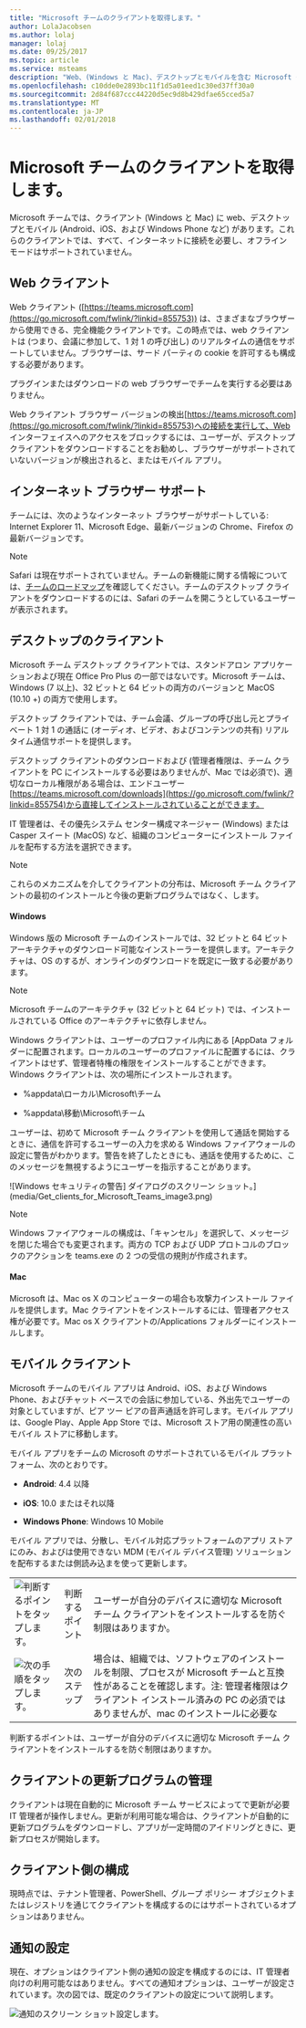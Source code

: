 ```yaml
---
title: "Microsoft チームのクライアントを取得します。"
author: LolaJacobsen
ms.author: lolaj
manager: lolaj
ms.date: 09/25/2017
ms.topic: article
ms.service: msteams
description: "Web、(Windows と Mac)、デスクトップとモバイルを含む Microsoft チームで使用可能なさまざまなクライアントを使用する方法を学習 (Android、iOS、および Windows Phone など)。"
ms.openlocfilehash: c10dde0e2893bc11f1d5a01eed1c30ed37ff30a0
ms.sourcegitcommit: 2d84f687ccc44220d5ec9d8b429dfae65cced5a7
ms.translationtype: MT
ms.contentlocale: ja-JP
ms.lasthandoff: 02/01/2018
---
```

<a name="get-clients-for-microsoft-teams"></a>Microsoft チームのクライアントを取得します。 
===========================

Microsoft チームでは、クライアント (Windows と Mac) に web、デスクトップとモバイル (Android、iOS、および Windows Phone など) があります。これらのクライアントでは、すべて、インターネットに接続を必要し、オフライン モードはサポートされていません。

<a name="web-client"></a>Web クライアント 
----------------

Web クライアント ([https://teams.microsoft.com](https://go.microsoft.com/fwlink/?linkid=855753)) は、さまざまなブラウザーから使用できる、完全機能クライアントです。この時点では、web クライアントは (つまり、会議に参加して、1 対 1 の呼び出し) のリアルタイムの通信をサポートしていません。ブラウザーは、サード パーティの cookie を許可するも構成する必要があります。 

プラグインまたはダウンロードの web ブラウザーでチームを実行する必要はありません。

Web クライアント ブラウザー バージョンの検出[https://teams.microsoft.com](https://go.microsoft.com/fwlink/?linkid=855753)への接続を実行して、Web インターフェイスへのアクセスをブロックするには、ユーザーが、デスクトップ クライアントをダウンロードすることをお勧めし、ブラウザーがサポートされていないバージョンが検出されると、またはモバイル アプリ。

<a name="internet-browser-support"></a>インターネット ブラウザー サポート
------------------------------
チームには、次のようなインターネット ブラウザーがサポートしている: Internet Explorer 11、Microsoft Edge、最新バージョンの Chrome、Firefox の最新バージョンです。

> [!NOTE]
> Safari は現在サポートされていません。チームの新機能に関する情報については、[チームのロードマップ](http://aka.ms/TeamsRoadmap)を確認してください。チームのデスクトップ クライアントをダウンロードするのには、Safari のチームを開こうとしているユーザーが表示されます。

<a name="desktop-clients"></a>デスクトップのクライアント
------------------------

Microsoft チーム デスクトップ クライアントでは、スタンドアロン アプリケーションおよび現在 Office Pro Plus の一部ではないです。Microsoft チームは、Windows (7 以上)、32 ビットと 64 ビットの両方のバージョンと MacOS (10.10 +) の両方で使用します。

デスクトップ クライアントでは、チーム会議、グループの呼び出し元とプライベート 1 対 1 の通話に (オーディオ、ビデオ、およびコンテンツの共有) リアルタイム通信サポートを提供します。

デスクトップ クライアントのダウンロードおよび (管理者権限は、チーム クライアントを PC にインストールする必要はありませんが、Mac では必須で)、適切なローカル権限がある場合は、エンドユーザー [https://teams.microsoft.com/downloads](https://go.microsoft.com/fwlink/?linkid=855754)から直接してインストールされていることができます。

IT 管理者は、その優先システム センター構成マネージャー (Windows) または Casper スイート (MacOS) など、組織のコンピューターにインストール ファイルを配布する方法を選択できます。



> [!NOTE]
> これらのメカニズムを介してクライアントの分布は、Microsoft チーム クライアントの最初のインストールと今後の更新プログラムではなく、します。


#### <a name="windows"></a>Windows

Windows 版の Microsoft チームのインストールでは、32 ビットと 64 ビット アーキテクチャのダウンロード可能なインストーラーを提供します。アーキテクチャは、OS のするが、オンラインのダウンロードを既定に一致する必要があります。



> [!NOTE]
> Microsoft チームのアーキテクチャ (32 ビットと 64 ビット) では、インストールされている Office のアーキテクチャに依存しません。

Windows クライアントは、ユーザーのプロファイル内にある [AppData フォルダーに配置されます。ローカルのユーザーのプロファイルに配置するには、クライアントはせず、管理者特権の権限をインストールすることができます。Windows クライアントは、次の場所にインストールされます。

-   %appdata\\ローカル\\Microsoft\\チーム

-   %appdata\\移動\\Microsoft\\チーム

ユーザーは、初めて Microsoft チーム クライアントを使用して通話を開始するときに、通信を許可するユーザーの入力を求める Windows ファイアウォールの設定に警告がわかります。警告を終了したときにも、通話を使用するために、このメッセージを無視するようにユーザーを指示することがあります。

![Windows セキュリティの警告] ダイアログのスクリーン ショット。](media/Get_clients_for_Microsoft_Teams_image3.png)


> [!NOTE]
> Windows ファイアウォールの構成は、「キャンセル」を選択して、メッセージを閉じた場合でも変更されます。両方の TCP および UDP プロトコルのブロックのアクションを teams.exe の 2 つの受信の規則が作成されます。

#### <a name="mac"></a>Mac

Microsoft は、Mac os X のコンピューターの場合も攻撃力インストール ファイルを提供します。Mac クライアントをインストールするには、管理者アクセス権が必要です。Mac os X クライアントの/Applications フォルダーにインストールします。


<a name="mobile-clients"></a>モバイル クライアント
--------------

Microsoft チームのモバイル アプリは Android、iOS、および Windows Phone、およびチャット ベースでの会話に参加している、外出先でユーザーの対象としていますが、ピア ツー ピアの音声通話を許可します。モバイル アプリは、Google Play、Apple App Store では、Microsoft ストア用の関連性の高いモバイル ストアに移動します。

モバイル アプリをチームの Microsoft のサポートされているモバイル プラットフォーム、次のとおりです。

-   **Android**: 4.4 以降

-   **iOS**: 10.0 またはそれ以降

-   **Windows Phone**: Windows 10 Mobile

モバイル アプリでは、分散し、モバイル対応プラットフォームのアプリ ストアにのみ、およびは使用できない MDM (モバイル デバイス管理) ソリューションを配布するまたは側読み込まを使って更新します。


| | | |
|---------|---------|---------|
|![判断するポイントをタップします。](media/Get_clients_for_Microsoft_Teams_image4.png)      |判断するポイント         |ユーザーが自分のデバイスに適切な Microsoft チーム クライアントをインストールするを防ぐ制限はありますか。         |
|![次の手順をタップします。](media/Get_clients_for_Microsoft_Teams_image5.png)     |次のステップ         |場合は、組織では、ソフトウェアのインストールを制限、プロセスが Microsoft チームと互換性があることを確認します。注: 管理者権限はクライアント インストール済みの PC の必須ではありませんが、mac のインストールに必要な         |


  <span id="_Hlk477176062" class="anchor"></span>判断するポイントは、ユーザーが自分のデバイスに適切な Microsoft チーム クライアントをインストールするを防ぐ制限はありますか。

<a name="client-update-management"></a>クライアントの更新プログラムの管理
------------------------

クライアントは現在自動的に Microsoft チーム サービスによってで更新が必要 IT 管理者が操作しません。更新が利用可能な場合は、クライアントが自動的に更新プログラムをダウンロードし、アプリが一定時間のアイドリングときに、更新プロセスが開始します。

<a name="client-side-configurations"></a>クライアント側の構成
---------------------------

現時点では、テナント管理者、PowerShell、グループ ポリシー オブジェクトまたはレジストリを通じてクライアントを構成するのにはサポートされているオプションはありません。

<a name="notification-settings"></a>通知の設定
----------------------------

現在、オプションはクライアント側の通知の設定を構成するのには、IT 管理者向けの利用可能なはありません。すべての通知オプションは、ユーザーが設定されています。次の図では、既定のクライアントの設定について説明します。

![通知のスクリーン ショット設定します。](media/Get_clients_for_Microsoft_Teams_image6.png)
